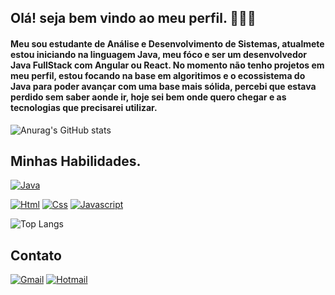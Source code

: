 ## Olá! seja bem vindo ao meu perfil. 👨🏽‍🎓
#### Meu sou estudante de Análise e Desenvolvimento de Sistemas, atualmete estou iniciando na linguagem Java, meu fóco e ser um desenvolvedor Java FullStack com Angular ou React. No momento não tenho projetos em meu perfil, estou focando na base em algoritimos e o ecossistema do Java para poder avançar com uma base mais sólida, percebi que estava perdido sem saber aonde ir, hoje sei bem onde quero chegar e as tecnologias que precisarei utilizar.

![Anurag's GitHub stats](https://github-readme-stats.vercel.app/api?username=evdevjunior&show_icons=true&theme=dark)  

## Minhas Habilidades.

[![Java](https://img.shields.io/badge/Java-ED8B00?style=for-the-badge&logo=openjdk&logoColor=white)](https://www.w3schools.com/java/default.asp)   

[![Html](https://img.shields.io/badge/HTML5-E34F26?style=for-the-badge&logo=html5&logoColor=white)](https://www.w3schools.com/html/default.asp)   [![Css](https://img.shields.io/badge/CSS3-1572B6?style=for-the-badge&logo=css3&logoColor=white)](https://www.w3schools.com/css/default.asp)   [![Javascript](https://img.shields.io/badge/JavaScript-F7DF1E?style=for-the-badge&logo=javascript&logoColor=black)](https://www.w3schools.com/js/default.asp)

![Top Langs](https://github-readme-stats.vercel.app/api/top-langs/?username=evdevjunior&layout=compact&theme=dark)

## Contato
[![Gmail](https://img.shields.io/badge/Gmail-D14836?style=for-the-badge&logo=gmail&logoColor=white)](https://mail.google.com/mail/u/2/#inbox)   [![Hotmail](https://img.shields.io/badge/Microsoft_Outlook-0078D4?style=for-the-badge&logo=microsoft-outlook&logoColor=white)](https://outlook.live.com/mail/0/)

